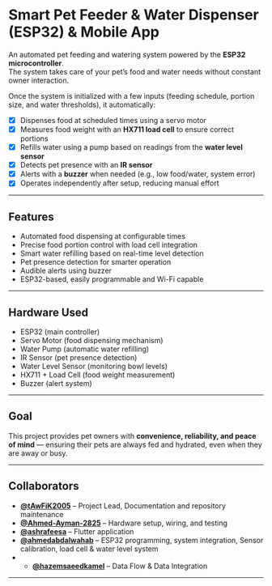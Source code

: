 # Smart Pet Feeder & Water Dispenser (ESP32) & Mobile App

An automated pet feeding and watering system powered by the **ESP32 microcontroller**.  
The system takes care of your pet’s food and water needs without constant owner interaction.  

Once the system is initialized with a few inputs (feeding schedule, portion size, and water thresholds), it automatically:  
- [x] Dispenses food at scheduled times using a servo motor  
- [x] Measures food weight with an **HX711 load cell** to ensure correct portions  
- [x] Refills water using a pump based on readings from the **water level sensor**  
- [x] Detects pet presence with an **IR sensor**  
- [x] Alerts with a **buzzer** when needed (e.g., low food/water, system error)  
- [x] Operates independently after setup, reducing manual effort  

---

## Features
- Automated food dispensing at configurable times  
- Precise food portion control with load cell integration  
- Smart water refilling based on real-time level detection  
- Pet presence detection for smarter operation  
- Audible alerts using buzzer  
- ESP32-based, easily programmable and Wi-Fi capable  

---

## Hardware Used
- ESP32 (main controller)  
- Servo Motor (food dispensing mechanism)  
- Water Pump (automatic water refilling)  
- IR Sensor (pet presence detection)  
- Water Level Sensor (monitoring bowl levels)  
- HX711 + Load Cell (food weight measurement)  
- Buzzer (alert system)  

---

## Goal
This project provides pet owners with **convenience, reliability, and peace of mind** — ensuring their pets are always fed and hydrated, even when they are away or busy.  

---

## Collaborators
- **[@tAwFiK2005](https://github.com/tAwFiK2005)** – Project Lead, Documentation and repository maintenance  
- **[@Ahmed-Ayman-2825](https://github.com/Ahmed-Ayman-2825)** – Hardware setup, wiring, and testing  
- **[@ashrafeesa](https://github.com/ashrafeesa)** – Flutter application 
- **[@ahmedabdalwahab](https://github.com/ahmedabdalwahab)** – ESP32 programming, system integration, Sensor calibration, load cell & water level system
- - **[@hazemsaeedkamel](https://github.com/hazemsaeedkamel)** – Data Flow & Data Integration

---
